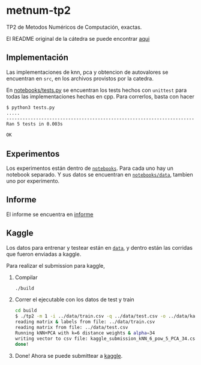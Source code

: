 # metnum-tp2

TP2 de Metodos Numéricos de Computación, exactas.

El README original de la cátedra se puede encontrar [aqui](README-catedra.md)

## Implementación

Las implementaciones de knn, pca y obtencion de autovalores se encuentran en
`src`, en los archivos provistos por la catedra.

En [notebooks/tests.py](notebooks/tests.py) se encuentran los tests hechos con
`unittest` para todas las implementaciones hechas en cpp. Para correrlos, basta
con hacer

```bash
$ python3 tests.py
.....
----------------------------------------------------------------------
Ran 5 tests in 0.003s

OK
```

## Experimentos

Los experimentos están dentro de [`notebooks`](notebooks). Para cada uno hay un
notebook separado. Y sus datos se encuentran en
[`notebooks/data`](notebooks/data), tambien uno por experimento.

## Informe

El informe se encuentra en [informe](informe/metnum_tp2.pdf)

## Kaggle

Los datos para entrenar y testear están en [`data`](data), y dentro están las
corridas que fueron enviadas a kaggle.

Para realizar el submission para kaggle,

1. Compilar

   ```bash
   ./build
   ```

2. Correr el ejecutable con los datos de test y train

    ```bash
    cd build
    $ ./tp2 -m 1 -i ../data/train.csv -q ../data/test.csv -o ../data/kaggle_submission_kNN_6_pow_5_PCA_34.csv
    reading matrix & labels from file: ../data/train.csv
    reading matrix from file: ../data/test.csv
    Running kNN+PCA with k=6 distance weights & alpha=34
    writing vector to csv file: kaggle_submission_kNN_6_pow_5_PCA_34.csv
    done!
    ```

3. Done! Ahora se puede submittear a [kaggle](https://www.kaggle.com/c/digit-recognizer/submit).

